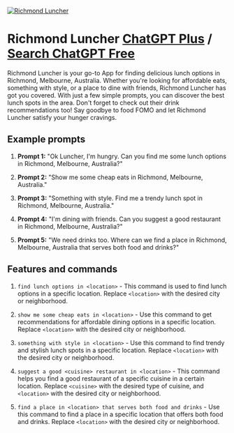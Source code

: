 
[![Richmond Luncher](https://files.oaiusercontent.com/file-HePKljE1H3kF3AbSvAn7alCz?se=2123-10-18T01%3A55%3A34Z&sp=r&sv=2021-08-06&sr=b&rscc=max-age%3D31536000%2C%20immutable&rscd=attachment%3B%20filename%3DLuncher.png&sig=B6WFCrdvJxdIpyPx/qQns7aJSIKGD/APdy/W0NKXKJg%3D)](https://chat.openai.com/g/g-R30i9sMh3-richmond-luncher)

# Richmond Luncher [ChatGPT Plus](https://chat.openai.com/g/g-R30i9sMh3-richmond-luncher) / [Search ChatGPT Free](https://gptcall.net/index.html#/?search=Richmond%20Luncher)

Richmond Luncher is your go-to App for finding delicious lunch options in Richmond, Melbourne, Australia. Whether you're looking for affordable eats, something with style, or a place to dine with friends, Richmond Luncher has got you covered. With just a few simple prompts, you can discover the best lunch spots in the area. Don't forget to check out their drink recommendations too! Say goodbye to food FOMO and let Richmond Luncher satisfy your hunger cravings.

## Example prompts

1. **Prompt 1:** "Ok Luncher, I'm hungry. Can you find me some lunch options in Richmond, Melbourne, Australia?"

2. **Prompt 2:** "Show me some cheap eats in Richmond, Melbourne, Australia."

3. **Prompt 3:** "Something with style. Find me a trendy lunch spot in Richmond, Melbourne, Australia."

4. **Prompt 4:** "I'm dining with friends. Can you suggest a good restaurant in Richmond, Melbourne, Australia?"

5. **Prompt 5:** "We need drinks too. Where can we find a place in Richmond, Melbourne, Australia that serves both food and drinks?"


## Features and commands

1. `find lunch options in <location>` - This command is used to find lunch options in a specific location. Replace `<location>` with the desired city or neighborhood.

2. `show me some cheap eats in <location>` - Use this command to get recommendations for affordable dining options in a specific location. Replace `<location>` with the desired city or neighborhood.

3. `something with style in <location>` - Use this command to find trendy and stylish lunch spots in a specific location. Replace `<location>` with the desired city or neighborhood.

4. `suggest a good <cuisine> restaurant in <location>` - This command helps you find a good restaurant of a specific cuisine in a certain location. Replace `<cuisine>` with the desired type of cuisine, and `<location>` with the desired city or neighborhood.

5. `find a place in <location> that serves both food and drinks` - Use this command to find a place in a specific location that offers both food and drinks. Replace `<location>` with the desired city or neighborhood.


